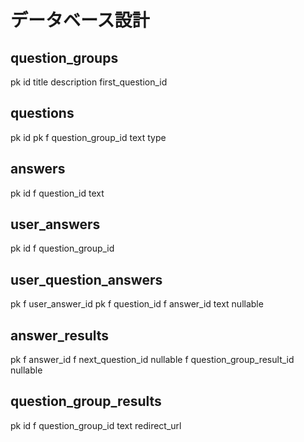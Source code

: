 # データベース設計

## question_groups
pk id
title
description
first_question_id

## questions
pk id
pk f question_group_id
text
type

## answers
pk id
f question_id
text

## user_answers
pk id
f question_group_id

## user_question_answers
pk f  user_answer_id
pk f question_id
f answer_id
text nullable

## answer_results
pk f answer_id
f next_question_id nullable
f question_group_result_id nullable

## question_group_results
pk id
f question_group_id
text
redirect_url
